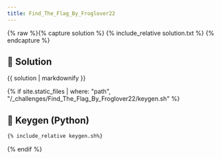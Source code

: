 ```yaml
---
title: Find_The_Flag_By_Froglover22
---
```


{% raw %}{% capture solution %}
{% include_relative solution.txt %}
{% endcapture %}

## 📝 Solution

{{ solution | markdownify }}

{% if site.static_files | where: "path", "/_challenges/Find_The_Flag_By_Froglover22/keygen.sh" %}
## 🔑 Keygen (Python)

```bash
{% include_relative keygen.sh%}
```
{% endif %}
